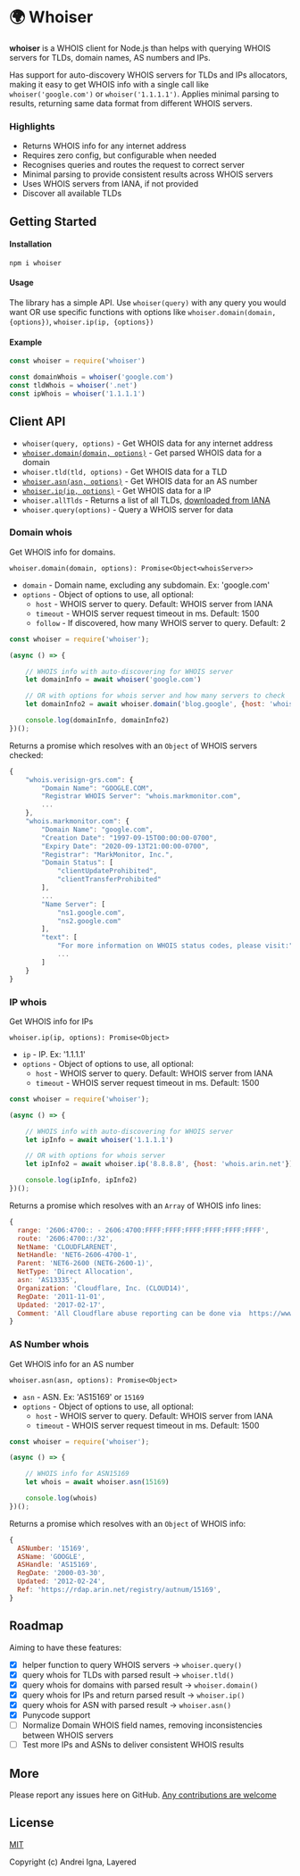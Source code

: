 # 🌍 Whoiser

**whoiser** is a WHOIS client for Node.js than helps with querying WHOIS servers for TLDs, domain names, AS numbers and IPs.

Has support for auto-discovery WHOIS servers for TLDs and IPs allocators, making it easy to get WHOIS info with a single call like `whoiser('google.com')` or `whoiser('1.1.1.1')`.
Applies minimal parsing to results, returning same data format from different WHOIS servers.

### Highlights
* Returns WHOIS info for any internet address
* Requires zero config, but configurable when needed
* Recognises queries and routes the request to correct server
* Minimal parsing to provide consistent results across WHOIS servers
* Uses WHOIS servers from IANA, if not provided
* Discover all available TLDs

## Getting Started

#### Installation

```npm i whoiser```

#### Usage
The library has a simple API.
Use `whoiser(query)` with any query you would want OR use specific functions with options like `whoiser.domain(domain, {options})`, `whoiser.ip(ip, {options})`

#### Example
```js
const whoiser = require('whoiser')

const domainWhois = whoiser('google.com')
const tldWhois = whoiser('.net')
const ipWhois = whoiser('1.1.1.1')
```

## Client API
- `whoiser(query, options)` - Get WHOIS data for any internet address
- [`whoiser.domain(domain, options)`](#domain-whois) - Get parsed WHOIS data for a domain
- `whoiser.tld(tld, options)` - Get WHOIS data for a TLD
- [`whoiser.asn(asn, options)`](#as-number-whois) - Get WHOIS data for an AS number
- [`whoiser.ip(ip, options)`](#ip-whois) - Get WHOIS data for a IP
- `whoiser.allTlds` - Returns a list of all TLDs, [downloaded from IANA](https://www.iana.org/domains/root/db)
- `whoiser.query(options)` - Query a WHOIS server for data

### Domain whois
Get WHOIS info for domains.

`whoiser.domain(domain, options): Promise<Object<whoisServer>>`
- `domain` - Domain name, excluding any subdomain. Ex: 'google.com'
- `options` - Object of options to use, all optional:
  - `host` - WHOIS server to query. Default: WHOIS server from IANA
  - `timeout` - WHOIS server request timeout in ms. Default: 1500
  - `follow` - If discovered, how many WHOIS server to query. Default: 2

```js
const whoiser = require('whoiser');

(async () => {

	// WHOIS info with auto-discovering for WHOIS server
	let domainInfo = await whoiser('google.com')

	// OR with options for whois server and how many servers to check
	let domainInfo2 = await whoiser.domain('blog.google', {host: 'whois.nic.google', follow: 3})

	console.log(domainInfo, domainInfo2)
})();
```
Returns a promise which resolves with an `Object` of WHOIS servers checked:
```js
{
    "whois.verisign-grs.com": {
        "Domain Name": "GOOGLE.COM",
        "Registrar WHOIS Server": "whois.markmonitor.com",
        ...
    },
    "whois.markmonitor.com": {
        "Domain Name": "google.com",
        "Creation Date": "1997-09-15T00:00:00-0700",
        "Expiry Date": "2020-09-13T21:00:00-0700",
        "Registrar": "MarkMonitor, Inc.",
        "Domain Status": [
            "clientUpdateProhibited",
            "clientTransferProhibited"
        ],
        ...
        "Name Server": [
            "ns1.google.com",
            "ns2.google.com"
        ],
        "text": [
            "For more information on WHOIS status codes, please visit:",
            ...
        ]
    }
}
```

### IP whois

Get WHOIS info for IPs

`whoiser.ip(ip, options): Promise<Object>`
- `ip` - IP. Ex: '1.1.1.1'
- `options` - Object of options to use, all optional:
  - `host` - WHOIS server to query. Default: WHOIS server from IANA
  - `timeout` - WHOIS server request timeout in ms. Default: 1500

```js
const whoiser = require('whoiser');

(async () => {

	// WHOIS info with auto-discovering for WHOIS server
	let ipInfo = await whoiser('1.1.1.1')

	// OR with options for whois server
	let ipInfo2 = await whoiser.ip('8.8.8.8', {host: 'whois.arin.net'})

	console.log(ipInfo, ipInfo2)
})();
```
Returns a promise which resolves with an `Array` of WHOIS info lines:
```js
{
  range: '2606:4700:: - 2606:4700:FFFF:FFFF:FFFF:FFFF:FFFF:FFFF',
  route: '2606:4700::/32',
  NetName: 'CLOUDFLARENET',
  NetHandle: 'NET6-2606-4700-1',
  Parent: 'NET6-2600 (NET6-2600-1)',
  NetType: 'Direct Allocation',
  asn: 'AS13335',
  Organization: 'Cloudflare, Inc. (CLOUD14)',
  RegDate: '2011-11-01',
  Updated: '2017-02-17',
  Comment: 'All Cloudflare abuse reporting can be done via  https://www.cloudflare.com/abuse',
}
```

### AS Number whois

Get WHOIS info for an AS number

`whoiser.asn(asn, options): Promise<Object>`
- `asn` - ASN. Ex: 'AS15169' or `15169`
- `options` - Object of options to use, all optional:
  - `host` - WHOIS server to query. Default: WHOIS server from IANA
  - `timeout` - WHOIS server request timeout in ms. Default: 1500

```js
const whoiser = require('whoiser');

(async () => {

    // WHOIS info for ASN15169
    let whois = await whoiser.asn(15169)

    console.log(whois)
})();
```
Returns a promise which resolves with an `Object` of WHOIS info:
```js
{
  ASNumber: '15169',
  ASName: 'GOOGLE',
  ASHandle: 'AS15169',
  RegDate: '2000-03-30',
  Updated: '2012-02-24',
  Ref: 'https://rdap.arin.net/registry/autnum/15169',
}
```

## Roadmap
Aiming to have these features:
- [x] helper function to query WHOIS servers -> `whoiser.query()`
- [x] query whois for TLDs with parsed result -> `whoiser.tld()`
- [x] query whois for domains with parsed result -> `whoiser.domain()`
- [x] query whois for IPs and return parsed result -> `whoiser.ip()`
- [x] query whois for ASN with parsed result -> `whoiser.asn()`
- [x] Punycode support
- [ ] Normalize Domain WHOIS field names, removing inconsistencies between WHOIS servers
- [ ] Test more IPs and ASNs to deliver consistent WHOIS results

## More

Please report any issues here on GitHub.
[Any contributions are welcome](CONTRIBUTING.md)

## License

[MIT](http://opensource.org/licenses/MIT)

Copyright (c) Andrei Igna, Layered
